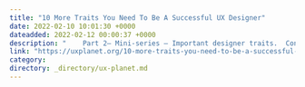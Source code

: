 ```yaml
---
title: "10 More Traits You Need To Be A Successful UX Designer"
date: 2022-02-10 10:01:30 +0000
dateadded: 2022-02-12 00:00:37 +0000
description: "    Part 2— Mini-series — Important designer traits.  Continue reading on UX Planet »  "
link: "https://uxplanet.org/10-more-traits-you-need-to-be-a-successful-ux-designer-916bdaae239b?source=rss----819cc2aaeee0---4"
category:
directory: _directory/ux-planet.md
---
```

